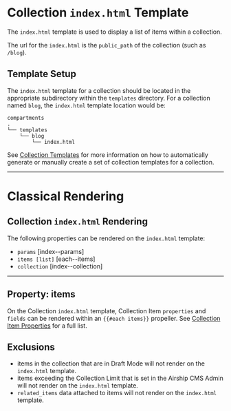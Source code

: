# Collection `index.html` Template
The `index.html` template is used to display a list of items within a collection. 

The url for the `index.html` is the `public_path` of the collection (such as `/blog`).

## Template Setup
The `index.html` template for a collection should be located in the appropriate subdirectory within the `templates` directory. For a collection named `blog`, the `index.html` template location would be:
```
compartments
.
└── templates
    └── blog
        └── index.html
```

See [Collection Templates](https://airshipcms.io/documentation/view/collection-templates) for more information on how to automatically generate or manually create a set of collection templates for a collection.

---

# Classical Rendering

## Collection `index.html` Rendering
The following properties can be rendered on the `index.html` template:

- `params` [index--params]
- `items [list]` [each--items]
- `collection` [index--collection]

---

## Property: items
On the Collection `index.html` template, Collection Item `properties` and `fields` can be rendered within an `{{#each items}}` propeller. See [Collection Item Properties](https://airshipcms.io/documentation/view/collection-item-properties) for a full list. 

## Exclusions
- items in the collection that are in Draft Mode will not render on the `index.html` template.
- items exceeding the Collection Limit that is set in the Airship CMS Admin will not render on the `index.html` template.
- `related_items` data attached to items will not render on the `index.html` template.
